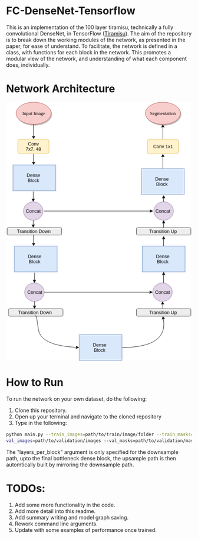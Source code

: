 # FC-DenseNet-Tensorflow
This is an implementation of the 100 layer tiramisu, technically a fully convolutional DenseNet, in TensorFlow ([Tiramisu](https://arxiv.org/abs/1611.09326)). The aim of the repository is to break down the working modules of the network, as presented in the paper, for ease of understand. To facilitate, the network is defined in a class, with functions for each block in the network. This promotes a modular view of the network, and understanding of what each component does, individually.

# Network Architecture
<p align="center">
  <img width="500" height="700" src="repo-images/network.png">
</p>


# How to Run
To run the network on your own dataset, do the following:
1. Clone this repository.
2. Open up your terminal and navigate to the cloned repository
3. Type in the following:
```bash
python main.py --train_images=path/to/train/image/folder --train_masks=path/to/train/masks/folder --
val_images=path/to/validation/images --val_masks=path/to/validation/masks --ckpt_dir=path/to/save/checkpoint/at --layers_per_block=4,5,7,10,12,15 --batch_size=8 --epochs=10 --growth_k=16 --num_classes=2 --learning_rate=0.001
```
The "layers_per_block" argument is only specified for the downsample path, upto the final bottleneck dense block, the upsample path is then automtically built by mirroring the downsample path.

# TODOs:
1. Add some more functionality in the code.
2. Add more detail into this readme.
3. Add summary writing and model graph saving.
4. Rework command line arguments.
5. Update with some examples of performance once trained.
